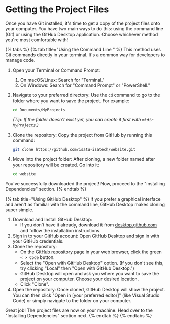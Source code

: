 # Getting the Project Files

Once you have Git installed, it's time to get a copy of the project files onto your computer. You have two main ways to do this: using the command line (Git) or using the GitHub Desktop application. Choose whichever method you're most comfortable with!

{% tabs %}
{% tab title="Using the Command Line " %}
This method uses Git commands directly in your terminal. It's a common way for developers to manage code.

1. Open your Terminal or Command Prompt:
   1. On macOS/Linux: Search for "Terminal."
   2. On Windows: Search for "Command Prompt" or "PowerShell."
2.  Navigate to your preferred directory: Use the `cd` command to go to the folder where you want to save the project. For example:

    ```bash
    cd Documents/MyProjects
    ```

    _(Tip: If the folder doesn't exist yet, you can create it first with `mkdir MyProjects`.)_
3.  Clone the repository: Copy the project from GitHub by running this command:

    ```bash
    git clone https://github.com/isatu-isatech/website.git
    ```
4.  Move into the project folder: After cloning, a new folder named after your repository will be created. Go into it:

    ```bash
    cd website
    ```

You've successfully downloaded the project! Now, proceed to the "Installing Dependencies" section.
{% endtab %}

{% tab title="Using GitHub Desktop" %}
If you prefer a graphical interface and aren't as familiar with the command line, GitHub Desktop makes cloning super simple.

1. Download and Install GitHub Desktop:
   * If you don't have it already, download it from [desktop.github.com](https://desktop.github.com/) and follow the installation instructions.
2. Sign in to your GitHub account: Open GitHub Desktop and sign in with your GitHub credentials.
3. Clone the repository:
   * On the [GitHub repository page](https://github.com/isatu-isatech/website.git) in your web browser, click the green `< > Code` button.
   * Select the "Open with GitHub Desktop" option. (If you don't see this, try clicking "Local" then "Open with GitHub Desktop.")
   * GitHub Desktop will open and ask you where you want to save the project on your computer. Choose your desired location.
   * Click "Clone".
4. Open the repository: Once cloned, GitHub Desktop will show the project. You can then click "Open in \[your preferred editor]" (like Visual Studio Code) or simply navigate to the folder on your computer.

Great job! The project files are now on your machine. Head over to the "Installing Dependencies" section next.
{% endtab %}
{% endtabs %}

